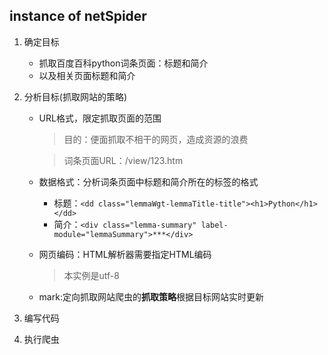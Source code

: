 ## instance of netSpider
1. 确定目标

    - 抓取百度百科python词条页面：标题和简介
    - 以及相关页面标题和简介
2. 分析目标(抓取网站的策略)

    - URL格式，限定抓取页面的范围
        > 目的：便面抓取不相干的网页，造成资源的浪费
        
        > 词条页面URL：/view/123.htm

    - 数据格式：分析词条页面中标题和简介所在的标签的格式

        - 标题：`<dd class="lemmaWgt-lemmaTitle-title"><h1>Python</h1></dd>`
        - 简介：`<div class="lemma-summary" label-module="lemmaSummary">***</div>`
    - 网页编码：HTML解析器需要指定HTML编码 
        > 本实例是utf-8
    
    - mark:定向抓取网站爬虫的**抓取策略**根据目标网站实时更新
3. 编写代码
4. 执行爬虫